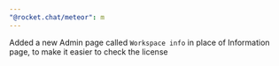 ```yaml
---
"@rocket.chat/meteor": m
---
```


Added a new Admin page called `Workspace info` in place of Information page, to make it easier to check the license 
